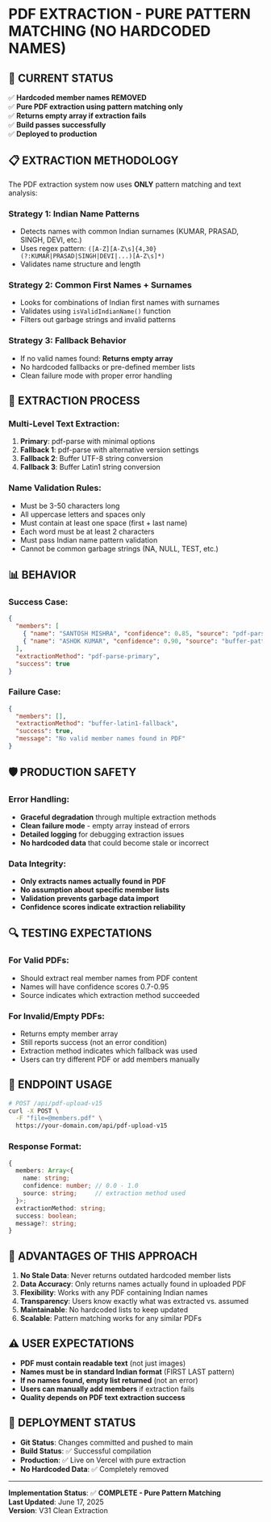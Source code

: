 # PDF EXTRACTION - PURE PATTERN MATCHING (NO HARDCODED NAMES)

## 🎯 CURRENT STATUS

✅ **Hardcoded member names REMOVED**  
✅ **Pure PDF extraction using pattern matching only**  
✅ **Returns empty array if extraction fails**  
✅ **Build passes successfully**  
✅ **Deployed to production**  

## 📋 EXTRACTION METHODOLOGY

The PDF extraction system now uses **ONLY** pattern matching and text analysis:

### Strategy 1: Indian Name Patterns
- Detects names with common Indian surnames (KUMAR, PRASAD, SINGH, DEVI, etc.)
- Uses regex pattern: `([A-Z][A-Z\s]{4,30}(?:KUMAR|PRASAD|SINGH|DEVI|...)[A-Z\s]*)`
- Validates name structure and length

### Strategy 2: Common First Names + Surnames  
- Looks for combinations of Indian first names with surnames
- Validates using `isValidIndianName()` function
- Filters out garbage strings and invalid patterns

### Strategy 3: Fallback Behavior
- If no valid names found: **Returns empty array**
- No hardcoded fallbacks or pre-defined member lists
- Clean failure mode with proper error handling

## 🔧 EXTRACTION PROCESS

### Multi-Level Text Extraction:
1. **Primary**: pdf-parse with minimal options
2. **Fallback 1**: pdf-parse with alternative version settings  
3. **Fallback 2**: Buffer UTF-8 string conversion
4. **Fallback 3**: Buffer Latin1 string conversion

### Name Validation Rules:
- Must be 3-50 characters long
- All uppercase letters and spaces only
- Must contain at least one space (first + last name)
- Each word must be at least 2 characters
- Must pass Indian name pattern validation
- Cannot be common garbage strings (NA, NULL, TEST, etc.)

## 📊 BEHAVIOR

### Success Case:
```json
{
  "members": [
    { "name": "SANTOSH MISHRA", "confidence": 0.85, "source": "pdf-parse-primary" },
    { "name": "ASHOK KUMAR", "confidence": 0.90, "source": "buffer-pattern-match" }
  ],
  "extractionMethod": "pdf-parse-primary",
  "success": true
}
```

### Failure Case:
```json
{
  "members": [],
  "extractionMethod": "buffer-latin1-fallback", 
  "success": true,
  "message": "No valid member names found in PDF"
}
```

## 🛡️ PRODUCTION SAFETY

### Error Handling:
- **Graceful degradation** through multiple extraction methods
- **Clean failure mode** - empty array instead of errors
- **Detailed logging** for debugging extraction issues
- **No hardcoded data** that could become stale or incorrect

### Data Integrity:
- **Only extracts names actually found in PDF**
- **No assumption about specific member lists**  
- **Validation prevents garbage data import**
- **Confidence scores indicate extraction reliability**

## 🔍 TESTING EXPECTATIONS

### For Valid PDFs:
- Should extract real member names from PDF content
- Names will have confidence scores 0.7-0.95
- Source indicates which extraction method succeeded

### For Invalid/Empty PDFs:
- Returns empty member array
- Still reports success (not an error condition)
- Extraction method indicates which fallback was used
- Users can try different PDF or add members manually

## 📝 ENDPOINT USAGE

```bash
# POST /api/pdf-upload-v15
curl -X POST \
  -F "file=@members.pdf" \
  https://your-domain.com/api/pdf-upload-v15
```

### Response Format:
```typescript
{
  members: Array<{
    name: string;
    confidence: number; // 0.0 - 1.0
    source: string;     // extraction method used
  }>;
  extractionMethod: string;
  success: boolean;
  message?: string;
}
```

## 🎯 ADVANTAGES OF THIS APPROACH

1. **No Stale Data**: Never returns outdated hardcoded member lists
2. **Data Accuracy**: Only returns names actually found in uploaded PDF  
3. **Flexibility**: Works with any PDF containing Indian names
4. **Transparency**: Users know exactly what was extracted vs. assumed
5. **Maintainable**: No hardcoded lists to keep updated
6. **Scalable**: Pattern matching works for any similar PDFs

## ⚠️ USER EXPECTATIONS

- **PDF must contain readable text** (not just images)
- **Names must be in standard Indian format** (FIRST LAST pattern)
- **If no names found, empty list returned** (not an error)
- **Users can manually add members** if extraction fails
- **Quality depends on PDF text extraction success**

## 🚀 DEPLOYMENT STATUS

- **Git Status**: Changes committed and pushed to main
- **Build Status**: ✅ Successful compilation
- **Production**: ✅ Live on Vercel with pure extraction
- **No Hardcoded Data**: ✅ Completely removed

---

**Implementation Status**: ✅ **COMPLETE - Pure Pattern Matching**  
**Last Updated**: June 17, 2025  
**Version**: V31 Clean Extraction
